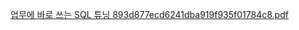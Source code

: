 [업무에 바로 쓰는 SQL 튜닝 893d877ecd6241dba919f935f01784c8.pdf](https://github.com/user-attachments/files/16494786/SQL.893d877ecd6241dba919f935f01784c8.pdf)

